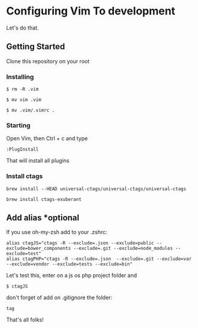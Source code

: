 # Configuring Vim To development

Let's do that.

## Getting Started

Clone this repository on your root

### Installing

```
$ rm -R .vim
```

```
$ mv vim .vim
```

```
$ mv .vim/.vimrc .
```

### Starting
Open Vim, then Ctrl + c and type

```
:PlugInstall
```

That will install all plugins

### Install ctags

```
brew install --HEAD universal-ctags/universal-ctags/universal-ctags
```

```
brew install ctags-exuberant
```

## Add alias *optional

If you use oh-my-zsh add to your .zshrc:

```
alias ctagJS="ctags -R --exclude=.json --exclude=public --exclude=bower_components --exclude=.git --exclude=node_modules --exclude=test"
alias ctagPHP="ctags -R --exclude=.json  --exclude=.git --exclude=var --exclude=vendor --exclude=tests --exclude=bin"
```

Let's test this, enter on a js os php project folder and

```
$ ctagJS
```

don't forget of add on .gitignore the folder:

```
tag
```


That's all folks!